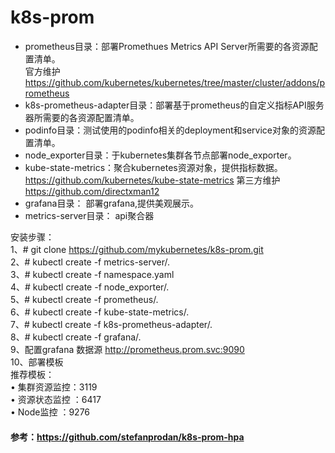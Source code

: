 # k8s-prom

- prometheus目录：部署Promethues Metrics API Server所需要的各资源配置清单。  
  官方维护 https://github.com/kubernetes/kubernetes/tree/master/cluster/addons/prometheus  
- k8s-prometheus-adapter目录：部署基于prometheus的自定义指标API服务器所需要的各资源配置清单。
- podinfo目录：测试使用的podinfo相关的deployment和service对象的资源配置清单。
- node_exporter目录：于kubernetes集群各节点部署node_exporter。
- kube-state-metrics：聚合kubernetes资源对象，提供指标数据。  
  https://github.com/kubernetes/kube-state-metrics
  第三方维护 https://github.com/directxman12  
- grafana目录： 部署grafana,提供美观展示。
- metrics-server目录： api聚合器

安装步骤：  
1、# git clone https://github.com/mykubernetes/k8s-prom.git  
2、# kubectl create -f metrics-server/.  
3、# kubectl create -f namespace.yaml  
4、# kubectl create -f node_exporter/.  
5、# kubectl create -f prometheus/.  
6、# kubectl create -f kube-state-metrics/.  
7、# kubectl create -f k8s-prometheus-adapter/.  
8、# kubectl create -f grafana/.  
9、配置grafana 数据源 http://prometheus.prom.svc:9090  
10、部署模板  
推荐模板：  
• 集群资源监控：3119  
• 资源状态监控 ：6417  
• Node监控 ：9276  
#### 参考：https://github.com/stefanprodan/k8s-prom-hpa

